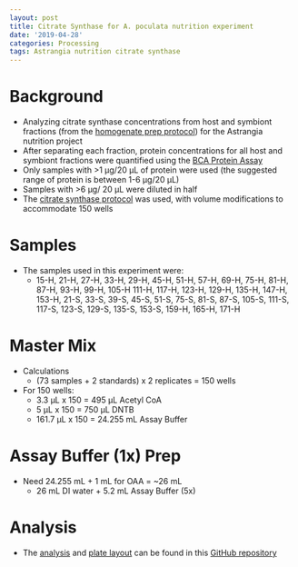 ```yaml
---
layout: post
title: Citrate Synthase for A. poculata nutrition experiment
date: '2019-04-28'
categories: Processing
tags: Astrangia nutrition citrate synthase
---
```


# Background

* Analyzing citrate synthase concentrations from host and symbiont fractions (from the [homogenate prep protocol](https://kevinhwong1.github.io/KevinHWong_Notebook/Adult-coral-Homogenate-prep-and-symbiont-separation/)) for the Astrangia nutrition project
* After separating each fraction, protein concentrations for all host and symbiont fractions were quantified using the [BCA Protein Assay](https://github.com/kevinhwong1/KevinHWong_Notebook/blob/master/images/Pierce_BCA_Protein_Assay.pdf)
* Only samples with >1 &mu;g/20 &mu;L of protein were used (the suggested range of protein is between 1-6 &mu;g/20 &mu;L)
* Samples with >6 &mu;g/ 20 &mu;L were diluted in half
* The [citrate synthase protocol](https://kevinhwong1.github.io/KevinHWong_Notebook/Citrate-Synthase-Troubleshooting/) was used, with volume modifications to accommodate 150 wells

# Samples
* The samples used in this experiment were:
  * 15-H, 21-H, 27-H, 33-H, 29-H, 45-H, 51-H, 57-H, 69-H, 75-H, 81-H, 87-H, 93-H, 99-H, 105-H 111-H, 117-H, 123-H, 129-H, 135-H, 147-H, 153-H, 21-S, 33-S, 39-S, 45-S, 51-S, 75-S, 81-S, 87-S, 105-S, 111-S, 117-S, 123-S, 129-S, 135-S, 153-S, 159-H, 165-H, 171-H

# Master Mix
* Calculations
  * (73 samples + 2 standards) x 2 replicates = 150 wells
* For 150 wells:
  * 3.3 &mu;L x 150 = 495 &mu;L Acetyl CoA
  * 5 &mu;L x 150 = 750 &mu;L DNTB
  * 161.7 &mu;L x 150 = 24.255 mL Assay Buffer

# Assay Buffer (1x) Prep
* Need 24.255 mL + 1 mL for OAA = ~26 mL
  * 26 mL DI water + 5.2 mL Assay Buffer (5x)

# Analysis
* The [analysis](https://github.com/kevinhwong1/Astrangia_Nutrition/blob/master/RAnalysis/Scripts/Citrate_Synthase.R) and [plate layout](https://github.com/kevinhwong1/Astrangia_Nutrition/blob/master/RAnalysis/Data/CS_Well_metadata.csv) can be found in this [GitHub repository](https://github.com/kevinhwong1/Astrangia_Nutrition)
